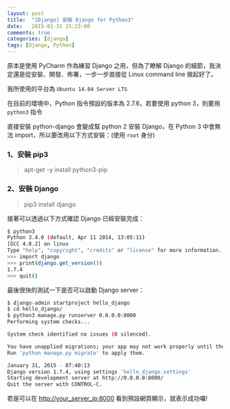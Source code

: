 ```yaml
---
layout: post
title:  "[Django] 安裝 Django for Python3"
date:   2015-01-31 15:23:00
comments: true
categories: [django]
tags: [Django, Python]
---
```


原本是使用 PyCharm 作為練習 Django 之用，但為了瞭解 Django 的細節，我決定還是從安裝、開發、佈署，一步一步直接從 Linux command line 做起好了。

我所使用的平台為 `Ubuntu 14.04 Server LTS`

在目前的環境中，Python 指令預設的版本為 2.7.6，若要使用 python 3，則要用 `python3` 指令

直接安裝 python-django 會變成幫 python 2 安裝 Django，在 Python 3 中會無法 import，所以要改用以下方式安裝：(使用 `root` 身分)

### 1、安裝 pip3
> apt-get -y install python3-pip

### 2、安裝 Django
> pip3 install django

接著可以透過以下方式確認 Django 已經安裝完成：

``` bash
$ python3
Python 3.4.0 (default, Apr 11 2014, 13:05:11)
[GCC 4.8.2] on linux
Type "help", "copyright", "credits" or "license" for more information.
>>> import django
>>> print(django.get_version())
1.7.4
>>> quit()
```

最後很快的測試一下是否可以啟動 Django server：

``` bash
$ django-admin startproject hello_django
$ cd hello_django/
$ python3 manage.py runserver 0.0.0.0:8000
Performing system checks...

System check identified no issues (0 silenced).

You have unapplied migrations; your app may not work properly until they are applied.
Run 'python manage.py migrate' to apply them.

January 31, 2015 - 07:40:13
Django version 1.7.4, using settings 'hello_django.settings'
Starting development server at http://0.0.0.0:8000/
Quit the server with CONTROL-C.

```

若是可以在 [http://your_server_ip:8000](http://your_server_ip:8000) 看到預設網頁顯示，就表示成功囉!
